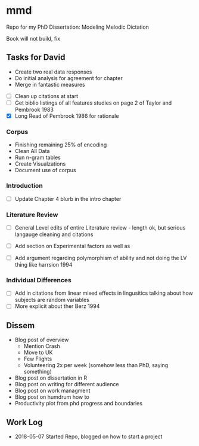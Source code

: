 # mmd

Repo for my PhD Dissertation: Modeling Melodic Dictation

Book will not build, fix

## Tasks for David 

* Create two real data responses
* Do initial analysis for agreement for chapter
* Merge in fantastic measures

* [ ] Clean up citations at start 
* [ ] Get biblio listings of all features studies on page 2 of Taylor and Pembrook 1983
* [X] Long Read of Pembrook 1986 for rationale 

### Corpus

* Finishing remaining 25% of encoding
* Clean All Data 
* Run n-gram tables 
* Create Visualzations
* Document use of corpus 

### Introduction 

* [ ] Update Chapter 4 blurb in the intro chapter

### Literature Review

* [ ] General Level edits of entire Literature review - length ok, but serious langauge cleaning and citations
* [ ] Add section on Experimental factors as well as 
* [ ] Add argument regarding polymorphism of ability and not doing the LV thing like harrsion 1994


### Individual Differences

* [ ] Add in citations from linear mixed effects in lingusitics talking about how subjects are random variables 
* [ ] More explicit about ther Berz 1994

## Dissem

* Blog post of overview 
	- Mention Crash
	- Move to UK 
	- Few Flights
	- Volunteering 2x per week (somehow less than PhD, saying something) 
* Blog post on dissertation in R
* Blog post on writing for different audience
* Blog post on work managment 
* Blog post on humdrum how to 
* Productivity plot from phd progress and boundaries

## Work Log 

* 2018-05-07 Started Repo, blogged on how to start a project

